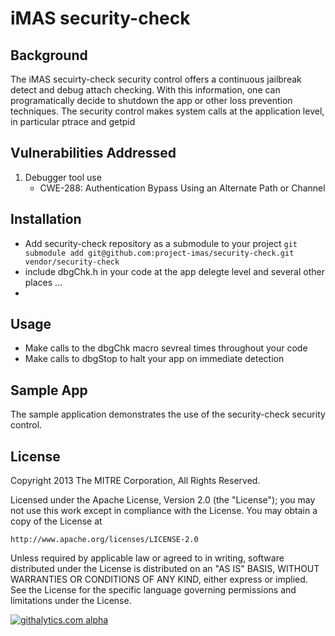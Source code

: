 # iMAS security-check

## Background

The iMAS secuirty-check security control offers a continuous jailbreak detect and debug attach checking.  With this information, one can programatically decide to shutdown the app or other loss prevention techniques.  The security control makes system calls at the application level, in particular ptrace and getpid  

## Vulnerabilities Addressed
1. Debugger tool use
   - CWE-288: Authentication Bypass Using an Alternate Path or Channel

## Installation

- Add security-check repository as a submodule to your project `git submodule add git@github.com:project-imas/security-check.git vendor/security-check`
- include dbgChk.h in your code at the app delegte level and several other places ...
- 
## Usage

- Make calls to the dbgChk macro sevreal times throughout your code
- Make calls to dbgStop to halt your app on immediate detection 

## Sample App

The sample application demonstrates the use of the security-check security control.


## License

Copyright 2013 The MITRE Corporation, All Rights Reserved.

Licensed under the Apache License, Version 2.0 (the "License");
you may not use this work except in compliance with the License.
You may obtain a copy of the License at

    http://www.apache.org/licenses/LICENSE-2.0

Unless required by applicable law or agreed to in writing, software
distributed under the License is distributed on an "AS IS" BASIS,
WITHOUT WARRANTIES OR CONDITIONS OF ANY KIND, either express or implied.
See the License for the specific language governing permissions and
limitations under the License.

[![githalytics.com alpha](https://cruel-carlota.pagodabox.com/ae9356587529582d71b589a583550f60 "githalytics.com")](http://githalytics.com/project-imas/security-check)



